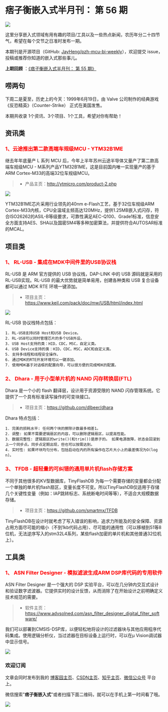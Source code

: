 # 痞子衡嵌入式半月刊： 第 56 期

![](http://henjay724.com/image/cnblogs/pzh_mcu_bi_weekly.PNG)

这里分享嵌入式领域有用有趣的项目/工具以及一些热点新闻，农历年分二十四节气，希望在每个交节之日准时发布一期。

本期刊是开源项目（GitHub: [JayHeng/pzh-mcu-bi-weekly](https://github.com/JayHeng/pzh-mcu-bi-weekly)），欢迎提交 issue，投稿或推荐你知道的嵌入式那些事儿。

**上期回顾** ：[《痞子衡嵌入式半月刊： 第 55 期》](https://www.cnblogs.com/henjay724/p/16321972.html)

## 唠两句

下周二是夏至，历史上的今天：1999年6月19日，由 Valve 公司制作的经典游戏《反恐精英》（Counter-Strike） 正式在美国发售。

本期共收录 1个资讯、3个项目、1个工具，希望对你有帮助！

## 资讯类

### <font color="red">1、云途推出第二款高端车规级MCU - YTM32B1ME</font>

继去年年底量产 L 系列 MCU 后，今年上半年苏州云途半导体又量产了第二款高端车规级MCU - M系列产品YTM32B1ME，这是目前国内唯一实现量产的基于ARM Cortex-M33的高端32位车规级MCU。

> * 产品主页：http://ytmicro.com/product-2.php

![](http://henjay724.com/image/biweekly20220619/YTM32B1M.PNG)

YTM32B1ME芯片采用行业领先的40nm e-Flash工艺，基于32位车规级ARM Cortex-M33内核，CPU全温域主频高达120MHz，提供1.25MB嵌入式闪存，符合ISO26262的ASIL-B等级要求，可靠性满足AEC-Q100、Grade1标准，信息安全方面支持AES、SHA以及国密SM4等多种加密算法，并提供符合AUTOSAR标准的MCAL。

## 项目类

### <font color="red">1、 RL-USB - 集成在MDK中间件里的USB协议栈</font>

RL-USB 是 ARM 官方提供的 USB 协议栈，DAP-LINK 中的 USB 源码就是采用的RL-USB实现。RL-USB 的最大优势就是简单易用，创建各种类和 USB 复合设备都可以通过 MDK RTE 环境一键添加。

> * 项目主页：https://www.keil.com/pack/doc/mw/USB/html/index.html

![](http://henjay724.com/image/biweekly20220619/RL-USB.PNG)

RL-USB 协议栈特点包括：

```text
1. RL-USB支持USB Host和USB Device。
2. RL-USB可以同时管理芯片的多个USB外设。
3. USB Host支持的类：HID，CDC，MSC，自定义类。
4. USB Device支持的类：HID，CDC，MSC，ADC和自定义类。
5. 支持多线程和线程安全操作。
6. 通过MDK的RTE开发环境可以一键添加。
7. 使用MDK基于对话框的配置向导，可以很方便的完成MDK的配置。
```

### <font color="red">2、 Dhara - 用于小型单片机的 NAND 闪存转换层(FTL)</font>

Dhara 是一个小的 flash 翻译层，设计用于资源受限的 NAND 闪存管理系统。它提供了一个具有标准读写操作的可变块接口。

> * 项目主页：https://github.com/dlbeer/dhara

Dhara 特点包括：

```text
1. 完美的损耗水平: 任何两个块的擦除计数最多相差1。
2. 调整: 如果不需要逻辑扇区的内容，可以删除逻辑扇区，以提高性能。
3. 数据完整性: 逻辑扇区的write()(和trim())是原子的。 如果电源故障，状态会回滚到上一个同步点。同步点定期出现，但也可以按需达到。
4. 实时性: 如果坏块均匀分布，包括启动在内的所有操作在芯片大小上的最差情况为O(log n)。 
```

### <font color="red">3、 TFDB - 超轻量的可纠错的通用单片机flash存储方案</font>

不同于其他很多的KV型数据库，TinyFlashDB 为每一个需要存储的变量都会分配一个单独的单片机flash扇区，变量长度不可变。所以TinyFlashDB仅适用于存储几个关键性变量（例如：IAP跳转标志、系统断电时间等等），不适合大规模数据存储。

> * 项目主页：https://github.com/smartmx/TFDB

TinyFlashDB在设计时就考虑了写入错误的影响，追求力所能及的安全保障、资源占用方面尽可能的缩小（不到1kb代码占用）、尽可能的通用性（可以移植到51等8位机，无法逆序写入的stm32L4系列，某些flash加密的单片机和其他普通32位机上）。

## 工具类

### <font color="red">1、 ASN Filter Designer - 模拟滤波生成ARM DSP库代码的专用软件</font>

ASN Filter Designer 是一个强大的 DSP 实验平台，可以在几分钟内交互式设计和验证数字滤波器。它提供实时的设计反馈，从而消除了在开始设计之前明确定义技术规范的需要。

> * 软件主页：https://www.advsolned.com/asn_filter_designer_digital_filter_software/

我们可以部署到CMSIS-DSP库，以便轻松地将设计的过滤器块与其他应用程序代码集成。使用逻辑分析仪，当过滤器在目标设备上运行时，可以在μ Vision调试器中显示信号。

![](http://henjay724.com/image/biweekly20220619/ASN-Filter-Designer.PNG)

### 欢迎订阅

文章会同时发布到我的 [博客园主页](https://www.cnblogs.com/henjay724/)、[CSDN主页](https://blog.csdn.net/henjay724)、[知乎主页](https://www.zhihu.com/people/henjay724)、[微信公众号](http://weixin.sogou.com/weixin?type=1&query=痞子衡嵌入式) 平台上。

微信搜索"__痞子衡嵌入式__"或者扫描下面二维码，就可以在手机上第一时间看了哦。

![](http://henjay724.com/image/github/pzhMcu_qrcode_258x258.jpg)

